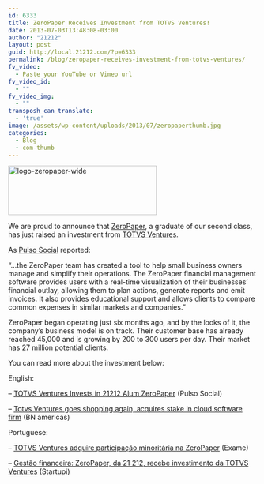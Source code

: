 ```yaml
---
id: 6333
title: ZeroPaper Receives Investment from TOTVS Ventures!
date: 2013-07-03T13:48:08-03:00
author: "21212"
layout: post
guid: http://local.21212.com/?p=6333
permalink: /blog/zeropaper-receives-investment-from-totvs-ventures/
fv_video:
  - Paste your YouTube or Vimeo url
fv_video_id:
  - ""
fv_video_img:
  - ""
transposh_can_translate:
  - 'true'
image: /assets/wp-content/uploads/2013/07/zeropaperthumb.jpg
categories:
  - Blog
  - com-thumb
---
```

<div>
  <a href="http://local.21212.com/assets/wp-content/uploads/2013/07/logo-zeropaper-wide.png"><img class="size-medium wp-image-6336 aligncenter" alt="logo-zeropaper-wide" src="{{ site.url }}/assets/wp-content/uploads/2013/07/logo-zeropaper-wide-300x100.png" width="300" height="100" srcset="{{ site.url }}/assets/wp-content/uploads/2013/07/logo-zeropaper-wide-300x100.png 300w, {{ site.url }}/assets/wp-content/uploads/2013/07/logo-zeropaper-wide.png 540w" sizes="(max-width: 300px) 100vw, 300px" /></a>
</div>

<div>
  <p dir="ltr">
    We are proud to announce that <a href="https://www.zeropaper.com.br/">ZeroPaper</a>, a graduate of our second class, has just raised an investment from <a href="http://www.totvs.com/ventures/">TOTVS Ventures</a>.
  </p>

  <p dir="ltr">
    As <a href="http://pulsosocial.com/">Pulso Social</a> reported:
  </p>

  <p dir="ltr">
    &#8220;&#8230;the ZeroPaper team has created a tool to help small business owners manage and simplify their operations. The ZeroPaper financial management software provides users with a real-time visualization of their businesses’ financial outlay, allowing them to plan actions, generate reports and emit invoices. It also provides educational support and allows clients to compare common expenses in similar markets and companies.&#8221;
  </p>

  <p dir="ltr">
    ZeroPaper began operating just six months ago, and by the looks of it, the company’s business model is on track. Their customer base has already reached 45,000 and is growing by 200 to 300 users per day. Their market has 27 million potential clients.
  </p>

  <p dir="ltr">
    You can read more about the investment below:
  </p>

  <p dir="ltr">
    English:
  </p>

  <p dir="ltr">
    &#8211; <a href="http://en.pulsosocial.com/2013/07/02/totvs-ventures-invests-in-21212-alum-zeropaper/">TOTVS Ventures Invests in 21212 Alum ZeroPaper</a> (Pulso Social)
  </p>

  <p dir="ltr">
    &#8211; <a href="http://www.bnamericas.com/news/technology/totvs-ventures-goes-shopping-again-acquires-stake-in-cloud-software-firm#close">Totvs Ventures goes shopping again, acquires stake in cloud software firm</a> (BN americas)
  </p>

  <p dir="ltr">
    Portuguese:
  </p>

  <p dir="ltr">
    &#8211; <a href="http://exame.abril.com.br/pme/startups/noticias/totvs-ventures-adquire-participacao-minoritaria-na-zeropaper">TOTVS Ventures adquire participação minoritária na ZeroPaper</a> (Exame)
  </p>

  <p dir="ltr">
    &#8211; <a href="http://startups.ig.com.br/2013/gestao-financeira-zeropaper-da-21-212-recebe-investimento-da-totvs-ventures/">Gestão financeira: ZeroPaper, da 21 212, recebe investimento da TOTVS Ventures</a> (Startupi)
  </p>

  <p>
    &nbsp;
  </p>
</div>

&nbsp;